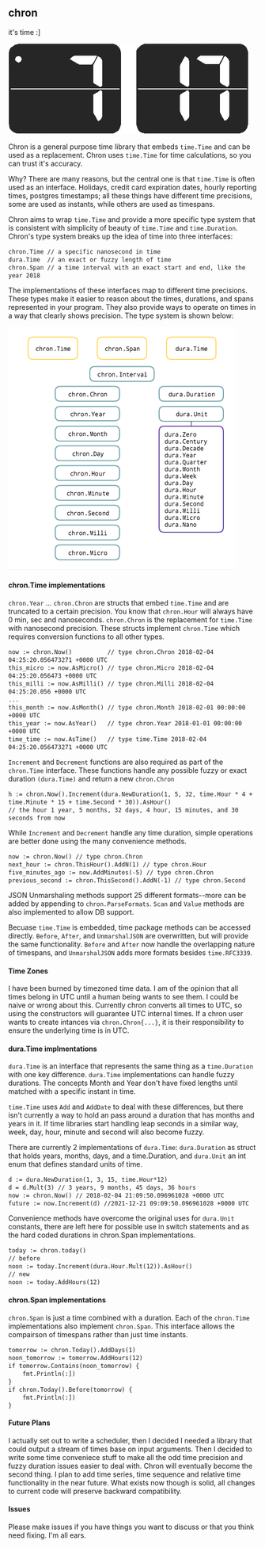 ## chron
it's time :]

![](https://github.com/dustinevan/chron/blob/master/chron.png "chron")

Chron is a general purpose time library that embeds `time.Time` and can be used as a replacement. Chron uses `time.Time` for time calculations, so you can trust it's accuracy.

Why? There are many reasons, but the central one is that `time.Time` is often used as an interface. Holidays, credit card expiration dates, hourly reporting times, postgres timestamps; all these things have different time precisions, some are used as instants, while others are used as timespans. 

Chron aims to wrap `time.Time` and provide a more specific type system that is consistent with simplicity of beauty of `time.Time` and `time.Duration`. Chron's type system breaks up the idea of time into three interfaces: 
```golang
chron.Time // a specific nanosecond in time
dura.Time  // an exact or fuzzy length of time
chron.Span // a time interval with an exact start and end, like the year 2018
```
The implementations of these interfaces map to different time precisions. These types make it easier to reason about the times, durations, and spans represented in your program. They also provide ways to operate on times in a way that clearly shows precision. The type system is shown below:

![](https://github.com/dustinevan/chron/blob/master/typesystem.png "type system")

#### chron.Time implementations

`chron.Year` ... `chron.Chron` are structs that embed `time.Time` and are truncated to a certain precision. You know that `chron.Hour` will always have 0 min, sec and nanoseconds. `chron.Chron` is the replacement for `time.Time` with nanosecond precision. These structs implement `chron.Time` which requires conversion functions to all other types.
```golang
now := chron.Now()          // type chron.Chron 2018-02-04 04:25:20.056473271 +0000 UTC
this_micro := now.AsMicro() // type chron.Micro 2018-02-04 04:25:20.056473 +0000 UTC
this_milli := now.AsMilli() // type chron.Milli 2018-02-04 04:25:20.056 +0000 UTC
...
this_month := now.AsMonth() // type chron.Month 2018-02-01 00:00:00 +0000 UTC
this_year := now.AsYear()   // type chron.Year 2018-01-01 00:00:00 +0000 UTC
time_time := now.AsTime()   // type time.Time 2018-02-04 04:25:20.056473271 +0000 UTC
```
`Increment` and `Decrement` functions are also required as part of the `chron.Time` interface. These functions handle any possible fuzzy or exact duration `(dura.Time)` and return a new `chron.Chron`
```golang
h := chron.Now().Increment(dura.NewDuration(1, 5, 32, time.Hour * 4 + time.Minute * 15 + time.Second * 30)).AsHour()
// the hour 1 year, 5 months, 32 days, 4 hour, 15 minutes, and 30 seconds from now
```
While `Increment` and `Decrement` handle any time duration, simple operations are better done using the many convenience methods. 
```golang
now := chron.Now() // type chron.Chron 
next_hour := chron.ThisHour().AddN(1) // type chron.Hour
five_minutes_ago := now.AddMinutes(-5) // type chron.Chron
previous_second := chron.ThisSecond().AddN(-1) // type chron.Second
```
JSON Unmarshaling methods support 25 different formats--more can be added by appending to `chron.ParseFormats`. `Scan` and `Value` methods are also implemented to allow DB support. 

Becuase `time.Time` is embedded, time package methods can be accessed directly. `Before`, `After`, and `UnmarshalJSON` are overwritten, but will provide the same functionality. `Before` and `After` now handle the overlapping nature of timespans, and `UnmarshalJSON` adds more formats besides `time.RFC3339`.     

#### Time Zones
I have been burned by timezoned time data. I am of the opinion that all times belong in UTC until a human being wants to see them. I could be naive or wrong about this. Currently chron converts all times to UTC, so using the constructors will guarantee UTC internal times. If a chron user wants to create intances via `chron.Chron{...}`, it is their responsibility to ensure the underlying time is in UTC. 

#### dura.Time implmentations
`dura.Time` is an interface that represents the same thing as a `time.Duration` with one key difference. `dura.Time` implementations can handle fuzzy durations. The concepts Month and Year don't have fixed lengths until matched with a specific instant in time. 

`time.Time` uses `Add` and `AddDate` to deal with these differences, but there isn't currently a way to hold an pass around a duration that has months and years in it. If time libraries start handling leap seconds in a similar way, week, day, hour, minute and second will also become fuzzy. 

There are currently 2 implementations of `dura.Time`: `dura.Duration` as struct that holds years, months, days, and a time.Duration, and `dura.Unit` an int enum that defines standard units of time. 
```golang
d := dura.NewDuration(1, 3, 15, time.Hour*12)
d = d.Mult(3) // 3 years, 9 months, 45 days, 36 hours
now := chron.Now() // 2018-02-04 21:09:50.096961028 +0000 UTC
future := now.Increment(d) //2021-12-21 09:09:50.096961028 +0000 UTC
```
Convenience methods have overcome the original uses for `dura.Unit` constants, there are left here for possible use in switch statements and as the hard coded durations in chron.Span implementations. 
```golang
today := chron.today()
// before 
noon := today.Increment(dura.Hour.Mult(12)).AsHour()
// new
noon := today.AddHours(12)
```
#### chron.Span implementations
`chron.Span` is just a time combined with a duration. Each of the `chron.Time` implementations also implement `chron.Span`. This interface allows the compairson of timespans rather than just time instants. 
```golang
tomorrow := chron.Today().AddDays(1)
noon_tomorrow := tomorrow.AddHours(12)
if tomorrow.Contains(noon_tomorrow) {
    fmt.Println(:])
}
if chron.Today().Before(tomorrow) {
    fmt.Println(:])
}
```

#### Future Plans
I actually set out to write a scheduler, then I decided I needed a library that could output a stream of times base on input arguments. Then I decided to write some time conveniece stuff to make all the odd time precision and fuzzy duration issues easier to deal with. Chron will eventually become the second thing. I plan to add time series, time sequence and relative time functionality in the near future. What exists now though is solid, all changes to current code will preserve backward compatibility. 

#### Issues
Please make issues if you have things you want to discuss or that you think need fixing. I'm all ears.  
